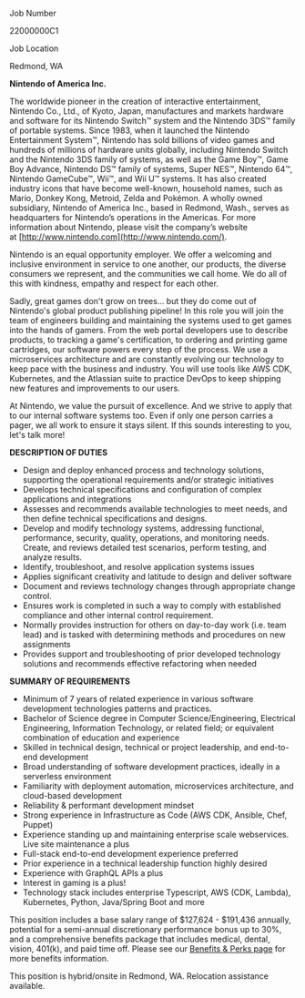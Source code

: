 Job Number

22000000C1

Job Location

Redmond, WA

  
**Nintendo of America Inc.**

The worldwide pioneer in the creation of interactive entertainment, Nintendo Co., Ltd., of Kyoto, Japan, manufactures and markets hardware and software for its Nintendo Switch™ system and the Nintendo 3DS™ family of portable systems. Since 1983, when it launched the Nintendo Entertainment System™, Nintendo has sold billions of video games and hundreds of millions of hardware units globally, including Nintendo Switch and the Nintendo 3DS family of systems, as well as the Game Boy™, Game Boy Advance, Nintendo DS™ family of systems, Super NES™, Nintendo 64™, Nintendo GameCube™, Wii™, and Wii U™ systems. It has also created industry icons that have become well-known, household names, such as Mario, Donkey Kong, Metroid, Zelda and Pokémon. A wholly owned subsidiary, Nintendo of America Inc., based in Redmond, Wash., serves as headquarters for Nintendo’s operations in the Americas. For more information about Nintendo, please visit the company’s website at [http://www.nintendo.com](http://www.nintendo.com/).

  
Nintendo is an equal opportunity employer. We offer a welcoming and inclusive environment in service to one another, our products, the diverse consumers we represent, and the communities we call home. We do all of this with kindness, empathy and respect for each other.

Sadly, great games don't grow on trees... but they do come out of Nintendo's global product publishing pipeline! In this role you will join the team of engineers building and maintaining the systems used to get games into the hands of gamers. From the web portal developers use to describe products, to tracking a game's certification, to ordering and printing game cartridges, our software powers every step of the process. We use a microservices architecture and are constantly evolving our technology to keep pace with the business and industry. You will use tools like AWS CDK, Kubernetes, and the Atlassian suite to practice DevOps to keep shipping new features and improvements to our users.

At Nintendo, we value the pursuit of excellence. And we strive to apply that to our internal software systems too. Even if only one person carries a pager, we all work to ensure it stays silent. If this sounds interesting to you, let's talk more!

**DESCRIPTION OF DUTIES**

-   Design and deploy enhanced process and technology solutions, supporting the operational requirements and/or strategic initiatives
-   Develops technical specifications and configuration of complex applications and integrations
-   Assesses and recommends available technologies to meet needs, and then define technical specifications and designs.
-   Develop and modify technology systems, addressing functional, performance, security, quality, operations, and monitoring needs. Create, and reviews detailed test scenarios, perform testing, and analyze results.
-   Identify, troubleshoot, and resolve application systems issues
-   Applies significant creativity and latitude to design and deliver software
-   Document and reviews technology changes through appropriate change control.
-   Ensures work is completed in such a way to comply with established compliance and other internal control requirement.
-   Normally provides instruction for others on day-to-day work (i.e. team lead) and is tasked with determining methods and procedures on new assignments
-   Provides support and troubleshooting of prior developed technology solutions and recommends effective refactoring when needed

**SUMMARY OF REQUIREMENTS**

-   Minimum of 7 years of related experience in various software development technologies patterns and practices.
-   Bachelor of Science degree in Computer Science/Engineering, Electrical Engineering, Information Technology, or related field; or equivalent combination of education and experience
-   Skilled in technical design, technical or project leadership, and end-to-end development
-   Broad understanding of software development practices, ideally in a serverless environment
-   Familiarity with deployment automation, microservices architecture, and cloud-based development
-   Reliability & performant development mindset
-   Strong experience in Infrastructure as Code (AWS CDK, Ansible, Chef, Puppet)
-   Experience standing up and maintaining enterprise scale webservices. Live site maintenance a plus
-   Full-stack end-to-end development experience preferred
-   Prior experience in a technical leadership function highly desired
-   Experience with GraphQL APIs a plus
-   Interest in gaming is a plus!
-   Technology stack includes enterprise Typescript, AWS (CDK, Lambda), Kubernetes, Python, Java/Spring Boot and more

This position includes a base salary range of $127,624 - $191,436 annually, potential for a semi-annual discretionary performance bonus up to 30%, and a comprehensive benefits package that includes medical, dental, vision, 401(k), and paid time off. Please see our [Benefits & Perks page](https://nam04.safelinks.protection.outlook.com/?url=https%3A%2F%2Fcareers.nintendo.com%2Fbenefits-and-perks%2F&data=05%7C01%7Cktabor%40littler.com%7Ca8f72eb4179448b621f008daca5d4588%7C34ef7323bbf64e6d88af3843b93ce673%7C0%7C0%7C638044799492254886%7CUnknown%7CTWFpbGZsb3d8eyJWIjoiMC4wLjAwMDAiLCJQIjoiV2luMzIiLCJBTiI6Ik1haWwiLCJXVCI6Mn0%3D%7C0%7C%7C%7C&sdata=3qRe%2FW1aNtm7A%2BYJJDoMFRVeiqX%2BGOHFhFR5UCFiRKg%3D&reserved=0) for more benefits information. 

This position is hybrid/onsite in Redmond, WA. Relocation assistance available.